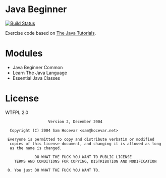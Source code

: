 # Java Beginner
[![Build Status](https://travis-ci.org/bonjourcs/java-beginner.svg?branch=master)](https://travis-ci.org/bonjourcs/java-beginner)

Exercise code based on [The Java Tutorials](https://docs.oracle.com/javase/tutorial/).

# Modules

- Java Beginner Common
- Learn The Java Language
- Essential Java Classes

# License

WTFPL 2.0

```
                   Version 2, December 2004
  
  Copyright (C) 2004 Sam Hocevar <sam@hocevar.net>
  
 Everyone is permitted to copy and distribute verbatim or modified
  copies of this license document, and changing it is allowed as long
  as the name is changed.
  
             DO WHAT THE FUCK YOU WANT TO PUBLIC LICENSE
    TERMS AND CONDITIONS FOR COPYING, DISTRIBUTION AND MODIFICATION
  
 0. You just DO WHAT THE FUCK YOU WANT TO.
 
```
